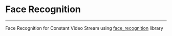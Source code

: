 # Face Recognition
---

Face Recognition for Constant Video Stream using [face_recognition](https://github.com/ageitgey/face_recognition) library
